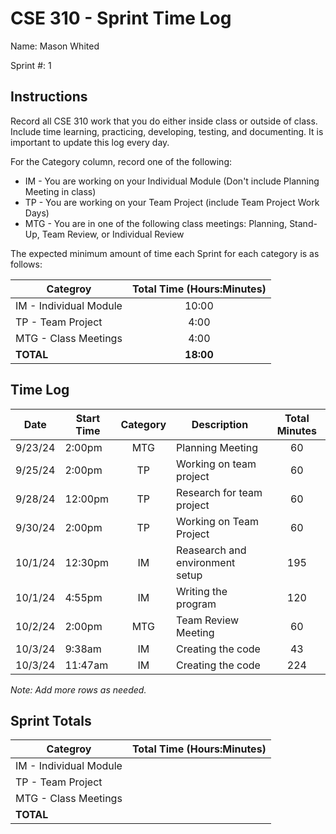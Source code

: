 # CSE 310 - Sprint Time Log

Name: Mason Whited

Sprint #: 1

## Instructions

Record all CSE 310 work that you do either inside class or outside of class.  Include time learning, practicing, developing, testing, and documenting.  It is important to update this log every day.

For the Category column, record one of the following:
* IM - You are working on your Individual Module (Don't include Planning Meeting in class)
* TP - You are working on your Team Project (include Team Project Work Days)
* MTG - You are in one of the following class meetings: Planning, Stand-Up, Team Review, or Individual Review

The expected minimum amount of time each Sprint for each category is as follows:

|Categroy                       |Total Time (Hours:Minutes)|
|-------------------------------|:------------------------:|
|IM - Individual Module         |          10:00           |
|TP - Team Project              |           4:00           |
|MTG - Class Meetings           |           4:00           |
|**TOTAL**                      |        **18:00**         |

## Time Log

|Date      |Start Time|Category|Description                                 |Total Minutes|
|----------|----------|:------:|--------------------------------------------|:-----------:|
| 9/23/24  | 2:00pm   | MTG    |  Planning Meeting                          |     60      |
| 9/25/24  | 2:00pm   | TP     |  Working on team project                   |     60      |
| 9/28/24  | 12:00pm  | TP     |  Research for team project                 |     60      |
| 9/30/24  | 2:00pm   | TP     |  Working on Team Project                   |     60      |
| 10/1/24  | 12:30pm  | IM     |  Reasearch and environment setup           |     195     |
| 10/1/24  | 4:55pm   | IM     |  Writing the program                       |     120     |
| 10/2/24  | 2:00pm   | MTG    |  Team Review Meeting                       |     60      |
| 10/3/24  | 9:38am   | IM     |  Creating the code                         |     43      |
| 10/3/24  | 11:47am  | IM     |  Creating the code                         |     224     |
_Note: Add more rows as needed._

## Sprint Totals

|Categroy                       |Total Time (Hours:Minutes)|
|-------------------------------|:------------------------:|
|IM - Individual Module         |                          |
|TP - Team Project              |                          |
|MTG - Class Meetings           |                          |
|**TOTAL**                      |                          |

